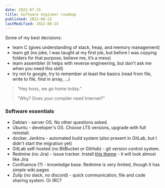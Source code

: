 ```yaml
---
date: 2022-07-15
title: Software engineer roadmap
published: 2022-08-22
lastModified: 2022-08-24
---
```


Some of my best decisions:

- learn C (gives understanding of stack, heap, and memory management)
- learn git (no joke, I was taught at my first job, but before I was copying folders for that purpose, believe me, it’s a mess)
- learn assembler (it helps with reverse engineering, but don't ask me when you need this skill)
- try not to google, try to remember at least the basics (read from file, write to file, find in array, ...)

> "Hey boss, we go home today."
>
> "Why? Does your compiler need Internet?"


### Software essentials

- Debian - server OS. No other questions asked.
- Ubuntu - developer's OS. Choose LTS versions, upgrade with full reinstall.
- docker, Jenkins - automated build system (also present in GitLab, but I didn't start the migration yet)
- GitLab self-hosted (no BitBucket or GitHub) - git version control system.
- Redmine (no Jira) - issue tracker. Install [this theme](https://github.com/mrliptontea/PurpleMine2) - it will look almost like Jira
- Confluence (?) - knowledge base. Redmine is very limited, though it has simple wiki pages
- Zulip (no slack, no discord) - quick communication, file and code sharing system. Or IRC?
